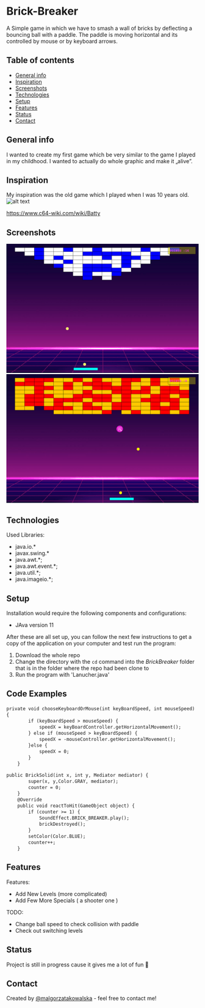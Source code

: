 
        
# Brick-Breaker
A Simple game in which we have to smash a wall of bricks by deflecting a bouncing ball with a paddle. The paddle is moving horizontal and its controlled by mouse or by keyboard arrows.  

## Table of contents
* [General info](#general-info)
* [Inspiration](#inspiration)
* [Screenshots](#screenshots)
* [Technologies](#technologies)
* [Setup](#setup)
* [Features](#features)
* [Status](#status)
* [Contact](#contact)

## General info
I wanted to create my first game which be very similar to the game I played in my childhood. I wanted to actually do whole graphic and make it „alive”.

## Inspiration
My inspiration was the old game which I played when I was 10 years old.
![alt text](https://xtremeretro.com/wp-content/uploads/2016/02/Batty-Elite-Commodore-64-ZX-Spectrum-Amstrad-CPC-Xtreme-Retro-2.png)

 https://www.c64-wiki.com/wiki/Batty 
                                                                       

## Screenshots
<img src="gifs/brick-breaker.gif" width="600"/>
<br>
<img src="gifs/brick-breaker3.gif" width="600"/>


## Technologies

Used Libraries: 

* java.io.*
* javax.swing.*
* java.awt.*;
* java.awt.event.*;
* java.util.*;
* java.imageio.*;

## Setup

Installation would require the following components and configurations:

* JAva version 11

After these are all set up, you can follow the next few instructions to get a copy of the application on your computer and test run the program:

1. Download the whole repo
2. Change the directory with the `cd` command into the *BrickBreaker* folder that is in the folder where the repo had been clone to
3. Run the program with 'Lanucher.java'

## Code Examples

```
private void chooseKeyboardOrMouse(int keyBoardSpeed, int mouseSpeed) {
        if (keyBoardSpeed > mouseSpeed) {
            speedX = keyBoardController.getHorizontalMovement();
        } else if (mouseSpeed > keyBoardSpeed) {
            speedX = -mouseController.getHorizontalMovement();
        }else {
            speedX = 0;
        }
    }
```
```
public BrickSolid(int x, int y, Mediator mediator) {
        super(x, y,Color.GRAY, mediator);
        counter = 0;
    }
    @Override
    public void reactToHit(GameObject object) {
        if (counter >= 1) {
            SoundEffect.BRICK_BREAKER.play();
            brickDestroyed();
        }
        setColor(Color.BLUE);
        counter++;
    }
```
## Features

Features: 
* Add New Levels (more complicated)
* Add Few More Specials ( a shooter one )

TODO:
* Change ball speed to check collision with paddle
* Check out switching levels 

## Status
Project is still in progress cause it gives me a lot of fun 

## Contact
Created by [@malgorzatakowalska](https://www.malgorzatakowalska.com/) - feel free to contact me! 

